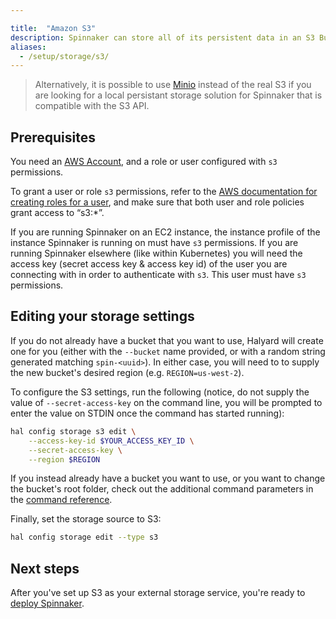 ```yaml
---

title:  "Amazon S3"
description: Spinnaker can store all of its persistent data in an S3 Bucket.
aliases: 
  - /setup/storage/s3/
---
```


> Alternatively, it is possible to use [Minio](/docs/setup/storage/minio)
> instead of the real S3 if you are looking for a local persistant storage solution
> for Spinnaker that is compatible with the S3 API.

## Prerequisites

You need an [AWS Account](https://aws.amazon.com/account/),
and a role or user configured with `s3` permissions.

To grant a user or role `s3` permissions, refer to the
[AWS documentation for creating roles for a user](https://docs.aws.amazon.com/IAM/latest/UserGuide/id_roles_create_for-user.html),
and make sure that both user and role policies grant access to “s3:\*”.

If you are running Spinnaker on an EC2 instance, the instance profile of the instance
Spinnaker is running on  must have `s3` permissions.
If you are running Spinnaker elsewhere (like within Kubernetes) you will need the access
key (secret access key & access key id) of the user you are connecting with in order to
authenticate with `s3`. This user must have `s3` permissions.

## Editing your storage settings

If you do not already have a bucket that you want to use, Halyard will create
one for you (either with the `--bucket` name provided, or with a random string
generated matching `spin-<uuid>`). In either case, you will need to
to supply the new bucket's desired region (e.g. `REGION=us-west-2`).

To configure the S3 settings, run the following (notice, do not supply the
value of `--secret-access-key` on the command line, you will be prompted to
enter the value on STDIN once the command has started running):

```bash
hal config storage s3 edit \
    --access-key-id $YOUR_ACCESS_KEY_ID \
    --secret-access-key \
    --region $REGION
```

If you instead already have a bucket you want to use, or you want to change the
bucket's root folder, check out the additional command parameters in the
[command reference](/reference/halyard/commands#hal-config-storage-s3-edit).

Finally, set the storage source to S3:

```bash
hal config storage edit --type s3
```

## Next steps

After you've set up S3 as your external storage service, you're ready to
[deploy Spinnaker](/docs/setup/install/deploy/).
